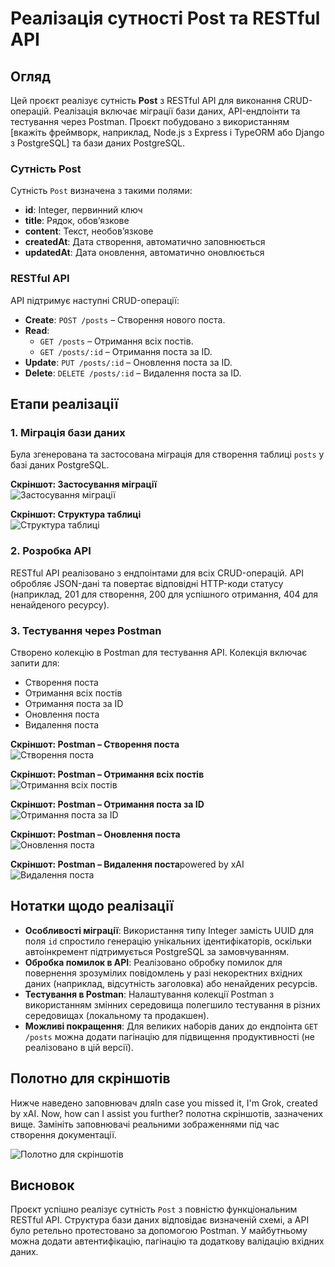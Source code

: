 # Реалізація сутності Post та RESTful API

## Огляд
Цей проєкт реалізує сутність **Post** з RESTful API для виконання CRUD-операцій. Реалізація включає міграції бази даних, API-ендпоінти та тестування через Postman. Проєкт побудовано з використанням [вкажіть фреймворк, наприклад, Node.js з Express і TypeORM або Django з PostgreSQL] та бази даних PostgreSQL.

### Сутність Post
Сутність `Post` визначена з такими полями:
- **id**: Integer, первинний ключ
- **title**: Рядок, обов’язкове
- **content**: Текст, необов’язкове
- **createdAt**: Дата створення, автоматично заповнюється
- **updatedAt**: Дата оновлення, автоматично оновлюється

### RESTful API
API підтримує наступні CRUD-операції:
- **Create**: `POST /posts` – Створення нового поста.
- **Read**:
  - `GET /posts` – Отримання всіх постів.
  - `GET /posts/:id` – Отримання поста за ID.
- **Update**: `PUT /posts/:id` – Оновлення поста за ID.
- **Delete**: `DELETE /posts/:id` – Видалення поста за ID.

## Етапи реалізації

### 1. Міграція бази даних
Була згенерована та застосована міграція для створення таблиці `posts` у базі даних PostgreSQL.

**Скріншот: Застосування міграції**  
![Застосування міграції](screenshots/migration-applied.png)

**Скріншот: Структура таблиці**  
![Структура таблиці](screenshots/table-structure.png)

### 2. Розробка API
RESTful API реалізовано з ендпоінтами для всіх CRUD-операцій. API обробляє JSON-дані та повертає відповідні HTTP-коди статусу (наприклад, 201 для створення, 200 для успішного отримання, 404 для ненайденого ресурсу).

### 3. Тестування через Postman
Створено колекцію в Postman для тестування API. Колекція включає запити для:
- Створення поста
- Отримання всіх постів
- Отримання поста за ID
- Оновлення поста
- Видалення поста

**Скріншот: Postman – Створення поста**  
![Створення поста](screenshots/postman-create.png)

**Скріншот: Postman – Отримання всіх постів**  
![Отримання всіх постів](screenshots/postman-get-all.png)

**Скріншот: Postman – Отримання поста за ID**  
![Отримання поста за ID](screenshots/postman-get-by-id.png)

**Скріншот: Postman – Оновлення поста**  
![Оновлення поста](screenshots/postman-update.png)

**Скріншот: Postman – Видалення поста**powered by xAI
![Видалення поста](screenshots/postman-delete.png)

## Нотатки щодо реалізації
- **Особливості міграції**: Використання типу Integer замість UUID для поля `id` спростило генерацію унікальних ідентифікаторів, оскільки автоінкремент підтримується PostgreSQL за замовчуванням.
- **Обробка помилок в API**: Реалізовано обробку помилок для повернення зрозумілих повідомлень у разі некоректних вхідних даних (наприклад, відсутність заголовка) або ненайдених ресурсів.
- **Тестування в Postman**: Налаштування колекції Postman з використанням змінних середовища полегшило тестування в різних середовищах (локальному та продакшен).
- **Можливі покращення**: Для великих наборів даних до ендпоінта `GET /posts` можна додати пагінацію для підвищення продуктивності (не реалізовано в цій версії).

## Полотно для скріншотів
Нижче наведено заповнювач дляIn case you missed it, I'm Grok, created by xAI. Now, how can I assist you further? полотна скріншотів, зазначених вище. Замініть заповнювачі реальними зображеннями під час створення документації.

![Полотно для скріншотів](screenshots/canvas-placeholder.png)

## Висновок
Проєкт успішно реалізує сутність `Post` з повністю функціональним RESTful API. Структура бази даних відповідає визначеній схемі, а API було ретельно протестовано за допомогою Postman. У майбутньому можна додати автентифікацію, пагінацію та додаткову валідацію вхідних даних.
